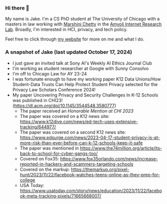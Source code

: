 ### Hi there 👋
My name is Jake. I'm a CS PhD student at The University of Chicago with a masters in law working with [Marshini Chetty](https://www.marshini.net/) in the [Amyoli Internet Research Lab](https://airlab.cs.uchicago.edu/). Broadly, I'm interested in HCI, privacy, and tech policy. 

Feel free to click through [my website](https://jakec007.github.io/) for more on me and what I do. 

### A snapshot of Jake (last updated October 17, 2024)
- I just gave an invited talk at Sony AI's Weekly AI Ethics Journal Club 
- I'm working as student researcher at Google with Sunny Consolvo
- I'm off to Chicago Law for AY 23-24
- I was fortunate enough to have my working paper K12 Data Unions/How Student-Data Trusts Can Help Protect Student Privacy selected for the Privacy Law Scholars Conference 2024!
- My paper Uncovering Privacy and Security Challenges In K-12 Schools was published in CHI23! (https://dl.acm.org/doi/10.1145/3544548.3580777) 
     - The paper received an *Honorable Mention at CHI 2023*
     - The paper was covered on a K12 news site: https://www.k12dive.com/news/ed-tech-uses-extensive-tracking/644977/
     - The paper was covered on a second K12 news site:  https://www.edsurge.com/news/2023-04-17-student-privacy-is-at-more-risk-than-ever-before-can-k-12-schools-keep-it-safe
     - The paper was mentioned in https://www.the74million.org/article/its-back-to-school-for-cyber-gangs-too/
     - Covered on Fox35: https://www.fox35orlando.com/news/increase-reported-in-hackers-and-scammers-targeting-schools
     - Covered on the markup: https://themarkup.org/pixel-hunt/2023/11/22/facebook-watches-teens-online-as-they-prep-for-college
     - USA Today: https://www.usatoday.com/story/news/education/2023/11/22/facebook-meta-tracking-pixels/71665668007/

  

<!--
**JakeC007/JakeC007** is a ✨ _special_ ✨ repository because its `README.md` (this file) appears on your GitHub profile.

Here are some ideas to get you started:

- 🔭 I’m currently working on ...
- 🌱 I’m currently learning ...
- 👯 I’m looking to collaborate on ...
- 🤔 I’m looking for help with ...
- 💬 Ask me about ...
- 📫 How to reach me: ...
- 😄 Pronouns: ...
- ⚡ Fun fact: ...
-->

